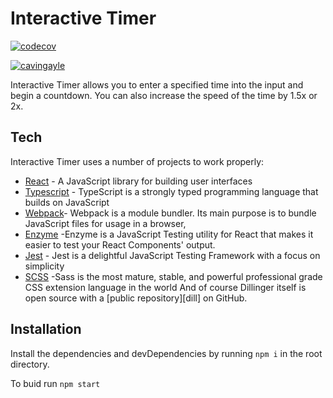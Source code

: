 # Interactive Timer

[![codecov](https://codecov.io/gh/cavingayle/Interactive-Timer/branch/main/graph/badge.svg?token=K2IG9E9BUY)](https://codecov.io/gh/cavingayle/Interactive-Timer)

[![cavingayle](https://circleci.com/gh/cavingayle/Interactive-Timer.svg?style=svg)]([<LINK>](https://github.com/cavingayle/Interactive-Timer))


Interactive Timer allows you to enter a specified time into the input and begin a countdown. You can also increase the speed of the time by 1.5x or 2x.

## Tech

Interactive Timer uses a number of projects to work properly:

- [React](https://reactjs.org/) - A JavaScript library for building user interfaces
- [Typescript](https://www.typescriptlang.org/) - TypeScript is a strongly typed programming language that builds on JavaScript
- [Webpack](https://webpack.js.org/)- Webpack is a module bundler. Its main purpose is to bundle JavaScript files for usage in a browser,
- [Enzyme](https://enzymejs.github.io/enzyme/) -Enzyme is a JavaScript Testing utility for React that makes it easier to test your React Components' output.
- [Jest](https://jestjs.io/) - Jest is a delightful JavaScript Testing Framework with a focus on simplicity
- [SCSS](https://sass-lang.com/) -Sass is the most mature, stable, and powerful professional grade CSS extension language in the world
And of course Dillinger itself is open source with a [public repository][dill]
 on GitHub.

## Installation

Install the dependencies and devDependencies by running ```npm i``` in the root directory.

To buid run ```npm start```

